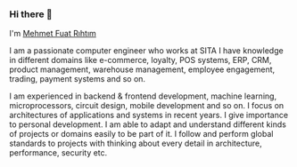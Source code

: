 ### Hi there 👋 

I'm [Mehmet Fuat Rıhtım](https://www.linkedin.com/in/mehmet-fuat-r%C4%B1ht%C4%B1m/)

<p> I am a passionate computer engineer who works at SITA I have knowledge in different domains like e-commerce, loyalty, POS systems, ERP, CRM, product management, warehouse management, employee engagement, trading, payment systems and so on. </p>

<p> I am experienced in backend & frontend development, machine learning, microprocessors, circuit design, mobile development and so on. I focus on architectures of applications and systems in recent years. I give importance to personal development. I am able to adapt and understand different kinds of projects or domains easily to be part of it. I follow and perform global standards to projects with thinking about every detail in architecture, performance, security etc. </p>
